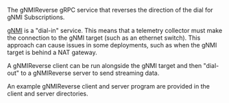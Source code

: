 The gNMIReverse gRPC service that reverses the direction of the dial
for gNMI Subscriptions.

[gNMI](https://github.com/openconfig/reference/tree/master/rpc/gnmi)
is a "dial-in" service. This means that a telemetry collector must
make the connection to the gNMI target (such as an ethernet
switch). This approach can cause issues in some deployments, such as
when the gNMI target is behind a NAT gateway.

A gNMIReverse client can be run alongside the gNMI target and then
"dial-out" to a gNMIReverse server to send streaming data.

An example gNMIReverse client and server program are provided in the
client and server directories.
